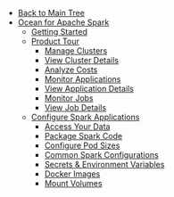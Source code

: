 <!-- Table of Contents -->

- <a href="/" class="sidebar-home"><i data-feather="arrow-left" class="sidebar-back-icon"></i>Back to Main Tree</a>
- [Ocean for Apache Spark](ocean-spark/)
  - [Getting Started](ocean-spark/getting-started/)
  - [Product Tour](ocean-spark/product-tour/)
    - [Manage Clusters](ocean-spark/product-tour/manage-clusters)
    - [View Cluster Details](ocean-spark/product-tour/view-cluster-details)
    - [Analyze Costs](ocean-spark/product-tour/analyze-costs)
    - [Monitor Applications](ocean-spark/product-tour/monitor-applications)
    - [View Application Details](ocean-spark/product-tour/view-application-details)
    - [Monitor Jobs](ocean-spark/product-tour/monitor-jobs)
    - [View Job Details](ocean-spark/product-tour/view-job-details)
  - [Configure Spark Applications](ocean-spark/configure-spark-apps/)
    - [Access Your Data](ocean-spark/configure-spark-apps/access-your-data)
    - [Package Spark Code](ocean-spark/configure-spark-apps/package-spark-code)
    - [Configure Pod Sizes](ocean-spark/configure-spark-apps/memory-&-cores)
    - [Common Spark Configurations](ocean-spark/configure-spark-apps/common-spark-configs)
    - [Secrets & Environment Variables](ocean-spark/configure-spark-apps/secrets-environment-variables)
    - [Docker Images](ocean-spark/configure-spark-apps/docker-images)
    - [Mount Volumes](ocean-spark/configure-spark-apps/mount-volumes)
